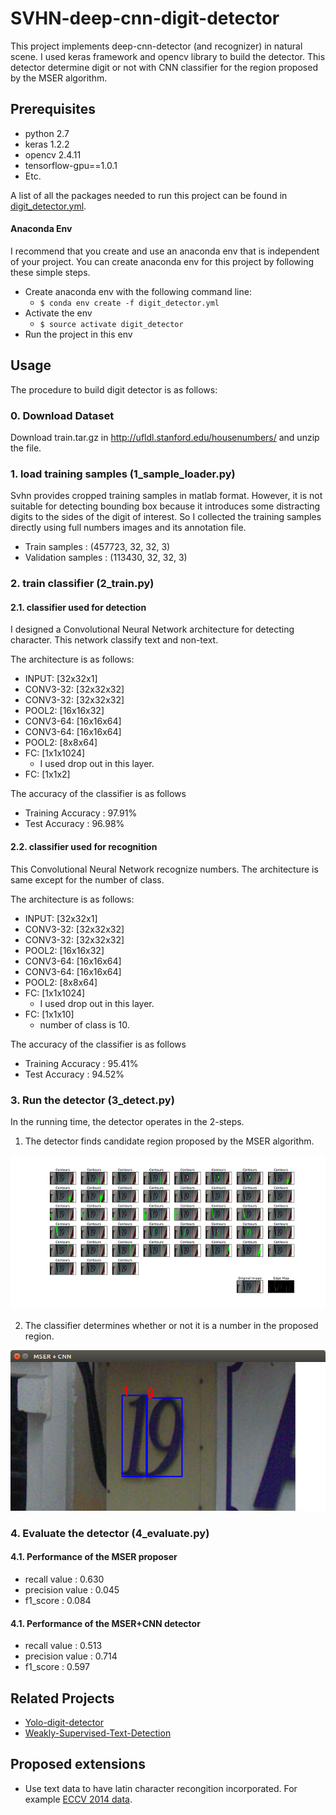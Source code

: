# SVHN-deep-cnn-digit-detector

This project implements deep-cnn-detector (and recognizer) in natural scene. I used keras framework and opencv library to build the detector.
This detector determine digit or not with CNN classifier for the region proposed by the MSER algorithm.

## Prerequisites

* python 2.7
* keras 1.2.2
* opencv 2.4.11
* tensorflow-gpu==1.0.1
* Etc.

A list of all the packages needed to run this project can be found in [digit_detector.yml](https://github.com/penny4860/SVHN-deep-digit-detector/blob/master/digit_detector.yml). 

#### Anaconda Env

I recommend that you create and use an anaconda env that is independent of your project. You can create anaconda env for this project by following these simple steps.

* Create anaconda env with the following command line:
  * ```$ conda env create -f digit_detector.yml ```
* Activate the env
  * ```$ source activate digit_detector ```
* Run the project in this env


## Usage

The procedure to build digit detector is as follows:

### 0. Download Dataset

Download train.tar.gz in http://ufldl.stanford.edu/housenumbers/ and unzip the file.
 

### 1. load training samples (1_sample_loader.py)

Svhn provides cropped training samples in matlab format. 
However, it is not suitable for detecting bounding box because it introduces some distracting digits to the sides of the digit of interest. So I collected the training samples directly using full numbers images and its annotation file.

* Train samples : (457723, 32, 32, 3)
* Validation samples : (113430, 32, 32, 3)


### 2. train classifier (2_train.py)

#### 2.1. classifier used for detection

I designed a Convolutional Neural Network architecture for detecting character. This network classify text and non-text.

The architecture is as follows:

* INPUT: [32x32x1]
* CONV3-32: [32x32x32]
* CONV3-32: [32x32x32]
* POOL2: [16x16x32]
* CONV3-64: [16x16x64]
* CONV3-64: [16x16x64]
* POOL2: [8x8x64]
* FC: [1x1x1024] 
  * I used drop out in this layer.
* FC: [1x1x2]
  
The accuracy of the classifier is as follows

* Training Accuracy : 97.91%
* Test Accuracy : 96.98%

#### 2.2. classifier used for recognition

This Convolutional Neural Network recognize numbers. The architecture is same except for the number of class.

The architecture is as follows:

* INPUT: [32x32x1]
* CONV3-32: [32x32x32]
* CONV3-32: [32x32x32]
* POOL2: [16x16x32]
* CONV3-64: [16x16x64]
* CONV3-64: [16x16x64]
* POOL2: [8x8x64]
* FC: [1x1x1024] 
  * I used drop out in this layer.
* FC: [1x1x10]
  * number of class is 10.

The accuracy of the classifier is as follows

* Training Accuracy : 95.41%
* Test Accuracy : 94.52%


### 3. Run the detector (3_detect.py)

In the running time, the detector operates in the 2-steps.

1) The detector finds candidate region proposed by the MSER algorithm.

<img src="examples/mser.png">

2) The classifier determines whether or not it is a number in the proposed region.

<img src="examples/classifier.png">


### 4. Evaluate the detector (4_evaluate.py)

#### 4.1. Performance of the MSER proposer

* recall value : 0.630
* precision value : 0.045
* f1_score : 0.084

#### 4.1. Performance of the MSER+CNN detector

* recall value : 0.513
* precision value : 0.714
* f1_score : 0.597
    
## Related Projects

* [Yolo-digit-detector](https://github.com/penny4860/Yolo-digit-detector)
* [Weakly-Supervised-Text-Detection](https://github.com/penny4860/Weakly-Supervised-Text-Detection)

## Proposed extensions

* Use text data to have latin character recongition incorporated. For example [ECCV 2014 data](http://www.robots.ox.ac.uk/~vgg/data/text/#sec-chars0).
